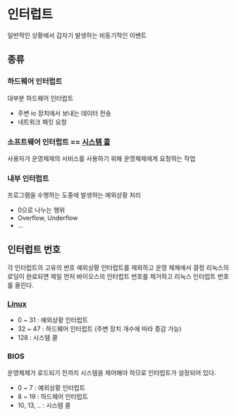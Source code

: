 # 인터럽트
일반적인 상황에서 갑자기 발생하는 비동기적인 이벤트

## 종류

### 하드웨어 인터럽트
대부분 하드웨어 인터럽트

- 주변 io 장치에서 보내는 데이터 전송
- 네트워크 패킷 요청

### 소프트웨어 인터럽트 == [시스템 콜](System_Call.md)
사용자가 운영체제의 서비스를 사용하기 위해 운영체제에게 요청하는 작업 

### 내부 인터럽트
프로그램을 수행하는 도중에 발생하는 예외상황 처리

- 0으로 나누는 행위
- Overflow, Underflow
- ...

## 인터럽트 번호
각 인터럽트의 고유의 번호
예외상황 인터럽트를 제외하고 운영 체제에서 결정
리눅스의 로딩이 완료되면 제일 먼저 바이오스의 인터럽트 번호를 제거하고 리눅스 인터럽트 번호를 올린다.

### [Linux](Linux.md)
- 0 ~ 31 : 예외상황 인터럽트
- 32 ~ 47 : 하드웨어 인터럽트 (주변 장치 개수에 따라 증감 가능)
- 128 : 시스템 콜

### BIOS
운영체제가 로드되기 전까지 시스템을 제어해야 하므로 인터럽트가 설정되어 있다.
- 0 ~ 7 : 예외상황 인터럽트
- 8 ~ 19 : 하드웨어 인터럽트
- 10, 13, .. : 시스템 콜
